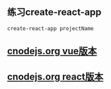 ## 练习create-react-app
```
create-react-app projectName
```

## [cnodejs.org vue版本](https://github.com/fengnovo/vue/tree/master/vue-cnode)  
## [cnodejs.org react版本](https://github.com/fengnovo/fengnovo-react-test/tree/master/transition-test)  